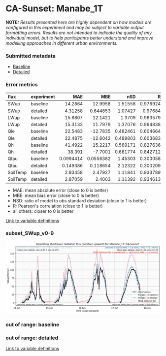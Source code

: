 # CA-Sunset: Manabe_1T

**NOTE:** *Results presented here are highly dependent on how models are configured in this experiment and may be subject to variable output formatting errors. Results are not intended to indicate the quality of any individual model, but to help participants better understand and improve modelling approaches in different urban environments.*

### Submitted metadata

- [Baseline](Manabe_1T_CA-Sunset_baseline_attrs.md)
- [Detailed](Manabe_1T_CA-Sunset_detailed_attrs.md)

### Error metrics

| flux     | experiment   |        MAE |         MBE |      nSD |        R |         5th |       95th |      RMSE |    cRMSE |       AMBE |     1-nSD |       1-R |   nSkewness |   nKurtosis |   Overlap |
|:---------|:-------------|-----------:|------------:|---------:|---------:|------------:|-----------:|----------:|---------:|-----------:|----------:|----------:|------------:|------------:|----------:|
| SWup     | baseline     | 14.2864    |  12.9958    | 1.51558  | 0.976924 |  0.660693   |  43.148    | 20.8245   | 0.579452 | 12.9958    | 0.515577  | 0.023076  | 0.000266642 |   0.49568   | 0.16246   |
| SWup     | detailed     |  4.31258   |   0.644853  | 1.07427  | 0.97684  |  0.740117   |   5.1522   |  6.6335   | 0.235106 |  0.644853  | 0.0742677 | 0.0231598 | 0.000272117 |   0.492346  | 0.0790594 |
| LWup     | baseline     | 15.6807    |  12.1421    | 1.3709   | 0.963579 |  2.41476    |  45.8054   | 23.7486   | 0.487266 | 12.1421    | 0.3709    | 0.0364208 | 0.209429    |   0.112375  | 0.122142  |
| LWup     | detailed     | 15.3133    |  11.7979    | 1.37076  | 0.964838 |  2.19912    |  46.5342   | 23.4414   | 0.483591 | 11.7979    | 0.370755  | 0.0351625 | 0.253335    |   0.25994   | 0.11545   |
| Qle      | baseline     | 22.5483    | -12.7835    | 0.482461 | 0.604664 |  8.46884    |  55.254    | 38.8865   | 0.805801 | 12.7835    | 0.517541  | 0.395336  | 0.0930729   |   0.166619  | 0.274987  |
| Qle      | detailed     | 22.4875    | -12.6042    | 0.489803 | 0.603683 |  8.43196    |  54.419    | 38.807    | 0.805317 | 12.6042    | 0.510199  | 0.396317  | 0.084048    |   0.177457  | 0.267698  |
| Qh       | baseline     | 41.4922    | -15.2217    | 0.569171 | 0.827636 | 13.14       | 121.435    | 65.711    | 0.617918 | 15.2217    | 0.430831  | 0.172364  | 0.00612185  |   0.143781  | 0.300258  |
| Qh       | detailed     | 38.391     |  -7.7001    | 0.681774 | 0.842712 | 11.7284     |  85.0247   | 58.6369   | 0.561905 |  7.7001    | 0.318228  | 0.157288  | 0.00520965  |   0.0929285 | 0.27622   |
| Qtau     | baseline     |  0.0994414 |   0.0556382 | 1.45303  | 0.300058 |  0.00535673 |   0.116262 |  0.150291 | 1.49643  |  0.0556382 | 0.453023  | 0.699942  | 0.0329876   |   0.117437  | 0.263807  |
| Qtau     | detailed     |  0.149386  |   0.118654  | 2.12322  | 0.300209 |  0.0133856  |   0.288572 |  0.225668 | 2.05748  |  0.118654  | 1.12321   | 0.699791  | 0.0597425   |   0.167931  | 0.396192  |
| SoilTemp | baseline     |  2.93458   |   2.47927   | 1.11841  | 0.933789 |  2.47411    |   4.56511  |  3.64845  | 0.402646 |  2.47927   | 0.118415  | 0.066211  | 0.752625    |   0.246732  | 0.191885  |
| SoilTemp | detailed     |  2.87059   |   2.4003    | 1.11392  | 0.934613 |  2.41751    |   4.42961  |  3.57384  | 0.398308 |  2.4003    | 0.113926  | 0.0653866 | 0.742952    |   0.255015  | 0.189648  |

 - MAE: mean absolute error (close to 0 is better)
 - MBE: mean bias error (close to 0 is better)
 - NSD: ratio of model to obs standard deviation (close to 1 is better)
 - R: Pearson's correlation (close to 1 is better)
 - all others: closer to 0 is better

[Link to variable definitions](../modelattrs/variable_definitions.md)

### <a name="subset_swup_v0-9"></a>subset_SWup_v0-9
[![Manabe_1T_CA-Sunset_subset_SWup_v0-9.png](Manabe_1T_CA-Sunset_subset_SWup_v0-9.png)](Manabe_1T_CA-Sunset_subset_SWup_v0-9.png)

### out of range: baseline


### out of range: detailed



[Link to variable definitions](../modelattrs/variable_definitions.md)

